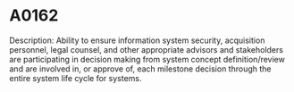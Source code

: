 # A0162
Description: Ability to ensure information system security, acquisition personnel, legal counsel, and other appropriate advisors and stakeholders are participating in decision making from system concept definition/review and are involved in, or approve of, each milestone decision through the entire system life cycle for systems.
